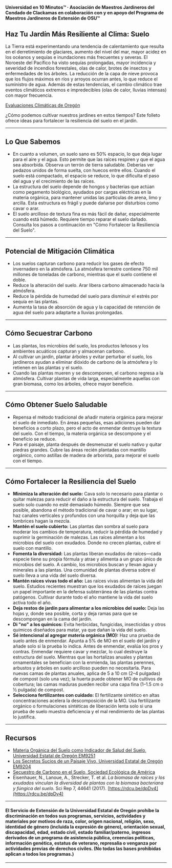 #### Universidad en 10 Minutos™ · Asociación de Maestros Jardineros del Condado de Clackamas en colaboración con y en apoyo del Programa de Maestros Jardineros de Extensión de OSU™

## Haz Tu Jardín Más Resiliente al Clima: Suelo

La Tierra está experimentando una tendencia de calentamiento que resulta en el derretimiento de glaciares, aumento del nivel del mar, mayor acidez en los océanos y sequías e inundaciones más frecuentes y severas. El Noroeste del Pacífico ha visto sequías prolongadas, mayor incidencia y severidad de incendios forestales, olas de calor, brotes de insectos y enfermedades de los árboles. La reducción de la capa de nieve provoca que los flujos máximos en ríos y arroyos ocurran antes, lo que reduce el suministro de agua. Además de estas tendencias, el cambio climático trae eventos climáticos extremos e impredecibles (olas de calor, lluvias intensas) con mayor frecuencia.

[Evaluaciones Climáticas de Oregón](https://blogs.oregonstate.edu/occri/oregon-climate-assessments/)

¿Cómo podemos cultivar nuestros jardines en estos tiempos? Este folleto ofrece ideas para fortalecer la resiliencia del suelo en el jardín.

---

## Lo Que Sabemos

- En cuanto a volumen, un suelo sano es 50% espacio, lo que deja lugar para el aire y el agua. Esto permite que las raíces respiren y que el agua sea absorbida. Observa un terrón de tierra saludable. Deberías ver pedazos unidos de forma suelta, con huecos entre ellos. Cuando el suelo está compactado, el espacio se reduce, lo que dificulta el paso del agua y el crecimiento de las raíces.
- La estructura del suelo depende de hongos y bacterias que actúan como pegamento biológico, ayudados por cargas eléctricas en la materia orgánica, para mantener unidas las partículas de arena, limo y arcilla. Esta estructura es frágil y puede dañarse por disturbios como cavar o arar.
- El suelo arcilloso de textura fina es más fácil de dañar, especialmente cuando está húmedo. Requiere tiempo reparar el suelo dañado. Consulta los pasos a continuación en "Cómo Fortalecer la Resiliencia del Suelo".

---

## Potencial de Mitigación Climática

- Los suelos capturan carbono para reducir los gases de efecto invernadero en la atmósfera. La atmósfera terrestre contiene 750 mil millones de toneladas de carbono, mientras que el suelo contiene el doble.
- Reduce la alteración del suelo. Arar libera carbono almacenado hacia la atmósfera.
- Reduce la pérdida de humedad del suelo para disminuir el estrés por sequía en las plantas.
- Aumenta la tasa de absorción de agua y la capacidad de retención de agua del suelo para adaptarte a lluvias prolongadas.

---

## Cómo Secuestrar Carbono

- Las plantas, los microbios del suelo, los productos leñosos y los ambientes acuáticos capturan y almacenan carbono.
- Al cultivar un jardín, plantar árboles y evitar perturbar el suelo, los jardineros ayudan a eliminar dióxido de carbono de la atmósfera y lo retienen en las plantas y el suelo.
- Cuando las plantas mueren y se descomponen, el carbono regresa a la atmósfera. Cultivar plantas de vida larga, especialmente aquellas con gran biomasa, como los árboles, ofrece mayor beneficio.

---

## Cómo Obtener Suelo Saludable

- Repensa el método tradicional de añadir materia orgánica para mejorar el suelo de inmediato. En áreas pequeñas, esas adiciones pueden dar beneficios a corto plazo, pero el acto de enmendar destruye la textura del suelo. Con el tiempo, la materia orgánica se descompone y el beneficio se reduce.
- Para el paisaje, planta después de desmenuzar el suelo nativo y quitar piedras grandes. Cubre las áreas recién plantadas con mantillo orgánico, como astillas de madera de arborista, para mejorar el suelo con el tiempo.

---

## Cómo Fortalecer la Resiliencia del Suelo

- **Minimiza la alteración del suelo:** Cava solo lo necesario para plantar o quitar malezas para reducir el daño a la estructura del suelo. Trabaja el suelo solo cuando no esté demasiado húmedo. Siempre que sea posible, abandona el método tradicional de cavar o arar; en su lugar, haz canales verticales y profundos con una horquilla y deja que las lombrices hagan la mezcla.
- **Mantén el suelo cubierto:** Las plantas dan sombra al suelo para moderar los cambios de temperatura, reducir la pérdida de humedad y suprimir la germinación de malezas. Las raíces alimentan a los microbios del suelo con exudados. Donde no crecen plantas, cubre el suelo con mantillo.
- **Fomenta la diversidad:** Las plantas liberan exudados de raíces—cada especie tiene su propia fórmula y atrae y alimenta a un grupo único de microbios del suelo. A cambio, los microbios buscan y llevan agua y minerales a las plantas. Una comunidad de plantas diversa sobre el suelo lleva a una vida del suelo diversa.
- **Mantén raíces vivas todo el año:** Las raíces vivas alimentan la vida del suelo. Estudios recientes muestran que los exudados de raíces juegan un papel importante en la defensa subterránea de las plantas contra patógenos. Cultivar durante todo el año mantiene la vida del suelo activa todo el año.
- **Deja restos de jardín para alimentar a los microbios del suelo:** Deja las hojas y, donde sea posible, corta y deja ramas para que se descompongan en la cama del jardín.
- **Di "no" a los químicos:** Evita herbicidas, fungicidas, insecticidas y otros químicos diseñados para matar, ya que dañan la vida del suelo.
- **Sé intencional al agregar materia orgánica (MO):** Haz una prueba de suelo antes de enmendar. Apunta a 5% de MO en el suelo del jardín y añade solo si la prueba lo indica. Antes de enmendar, evalúa los pros y contras. Enmendar requiere cavar y mezclar, lo cual destruye la estructura del suelo. Mientras que las hortalizas anuales y plantas ornamentales se benefician con la enmienda, las plantas perennes, arbustos y árboles en suelo arcilloso pueden no necesitarla. Para nuevas camas de plantas anuales, aplica de 5 a 10 cm (2–4 pulgadas) de compost (solo una vez); la huerta puede obtener MO de cultivos de cobertura; las camas maduras pueden recibir una capa fina (1–1.5 cm o ½ pulgada) de compost.
- **Selecciona fertilizantes con cuidado:** El fertilizante sintético en altas concentraciones acelera la descomposición de la MO. Usa fertilizante orgánico o formulaciones sintéticas de liberación lenta solo si una prueba de suelo muestra deficiencia y el mal rendimiento de las plantas lo justifica.

---

## Recursos

- [Materia Orgánica del Suelo como Indicador de Salud del Suelo, Universidad Estatal de Oregón EM9251](https://extension.oregonstate.edu/sites/default/files/documents/em9251.pdf)
- [Los Secretos Sucios de un Paisaje Vivo, Universidad Estatal de Oregón EM9204](https://extension.oregonstate.edu/sites/default/files/2023-10/em9304-update-100223.pdf)
- [Secuestro de Carbono en el Suelo, Sociedad Ecológica de América](https://www.esa.org/esa/wp-content/uploads/2012/12/carbonsequestrationinsoils.pdf)
- Eisenhauer, N., Lanoue, A., Strecker, T. et al. *La biomasa de raíces y los exudados vinculan la diversidad de plantas con la biomasa bacteriana y fúngica del suelo.* Sci Rep 7, 44641 (2017). [https://rdcu.be/dpDv4](https://rdcu.be/dpDv4)

---

#### El Servicio de Extensión de la Universidad Estatal de Oregón prohíbe la discriminación en todos sus programas, servicios, actividades y materiales por motivos de raza, color, origen nacional, religión, sexo, identidad de género (incluida la expresión de género), orientación sexual, discapacidad, edad, estado civil, estado familiar/paterno, ingresos derivados de un programa de asistencia pública, creencias políticas, información genética, estatus de veterano, represalia o venganza por actividades previas de derechos civiles. (No todas las bases prohibidas aplican a todos los programas.)
---